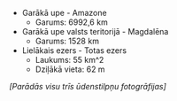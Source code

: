 * Garākā upe - Amazone
    * Garums: 6992,6 km
* Garākā upe valsts teritorijā - Magdalēna
    * Garums: 1528 km
* Lielākais ezers - Totas ezers
    * Laukums: 55 km^2
    * Dziļākā vieta: 62 m

*[Parādās visu trīs ūdenstilpņu fotogrāfijas]*
